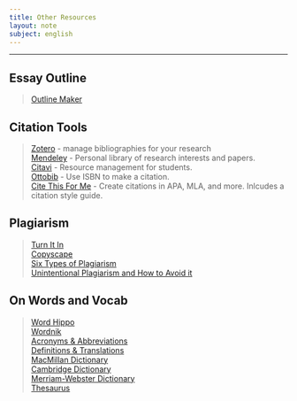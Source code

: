 ```yaml
---
title: Other Resources
layout: note
subject: english
---
```

--- 

## Essay Outline
> [Outline Maker](http://www.crlsresearchguide.org/NewOutlineMaker/NewOutlineMakerInput.aspx)

## Citation Tools 
> [Zotero](https://www.zotero.org/) - manage bibliographies for your research  
> [Mendeley](https://www.mendeley.com/) - Personal library of research interests and papers.   
> [Citavi](https://www.citavi.com/en/students) - Resource management for students.   
> [Ottobib](http://www.ottobib.com/) - Use ISBN to make a citation.   
> [Cite This For Me](http://www.citethisforme.com/) - Create citations in APA, MLA, and more. Inlcudes a citation style guide.  

## Plagiarism 
> [Turn It In](https://www.turnitin.com/)  
> [Copyscape](https://www.copyscape.com/)  
> [Six Types of Plagiarism](https://www.articlechecker.com/resource/what-are-the-6-types-of-plagiarism/)  
> [Unintentional Plagiarism and How to Avoid it](https://ivypanda.com/blog/how-to-prevent-unintentional-plagiarism/)  


## On Words and Vocab
> [Word Hippo](https://www.wordhippo.com/)  
> [Wordnik](https://www.wordnik.com/)  
> [Acronyms & Abbreviations](https://www.abbreviations.com/)  
> [Definitions & Translations](https://www.definitions.net/)  
> [MacMillan Dictionary](https://www.macmillandictionary.com/)  
> [Cambridge Dictionary](https://dictionary.cambridge.org/)  
> [Merriam-Webster Dictionary](https://www.merriam-webster.com/)   
> [Thesaurus](https://www.thesaurus.com/)   


